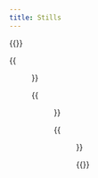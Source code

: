 ```yaml
---
title: Stills
---
```


{{<gallery caption-effect="none">}}
  
  {{<figure 
    caption="Flowers"
    class="no-photoswipe"
    link="/categories/flowers/"
    src="https://res.cloudinary.com/rama-llama/image/upload/v1603125308/White_Zinnia_ksufjy_ohhsah.jpg">}}
    
{{<figure
    caption="Studio"
    class="no-photoswipe"
    link="/categories/studio/"
    src="https://res.cloudinary.com/rama-llama/image/upload/v1609341586/Horns_vnuqzk.jpg">}}
  
{{<figure 
    caption="Photographing a Freezing Bubble"
    class="no-photoswipe"
    link="/categories/projects/"
    src="https://res.cloudinary.com/rama-llama/image/upload/v1642883101/Frosted_Bubble_bx979w.jpg">}}

    
{{</gallery >}}
